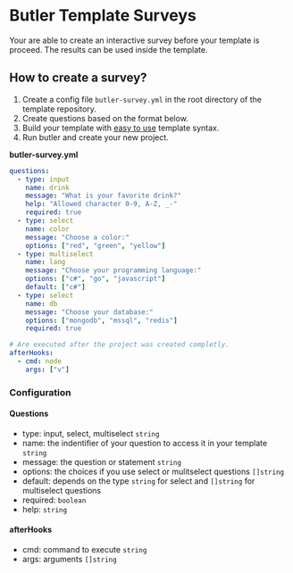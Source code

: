 # Butler Template Surveys

Your are able to create an interactive survey before your template is proceed. The results can be used inside the template.

## How to create a survey?

1. Create a config file `butler-survey.yml` in the root directory of the template repository.
2. Create questions based on the format below.
3. Build your template with [easy to use](/docs/templateSyntax.md#get-survey-results) template syntax.
4. Run butler and create your new project.

**butler-survey.yml**
```yml
questions:
  - type: input
    name: drink
    message: "What is your favorite drink?"
    help: "Allowed character 0-9, A-Z, _-"
    required: true
  - type: select
    name: color
    message: "Choose a color:"
    options: ["red", "green", "yellow"]
  - type: multiselect
    name: lang
    message: "Choose your programming language:"
    options: ["c#", "go", "javascript"]
    default: ["c#"]
  - type: select
    name: db
    message: "Choose your database:"
    options: ["mongodb", "mssql", "redis"]
    required: true

# Are executed after the project was created completly.
afterHooks:
  - cmd: node
    args: ["v"]
```

### Configuration

#### Questions
- type: input, select, multiselect `string`
- name: the indentifier of your question to access it in your template `string`
- message: the question or statement `string`
- options: the choices if you use select or mulitselect questions `[]string`
- default: depends on the type `string` for select and `[]string` for multiselect questions
- required: `boolean`
- help: `string`

#### afterHooks
- cmd: command to execute `string`
- args: arguments `[]string`